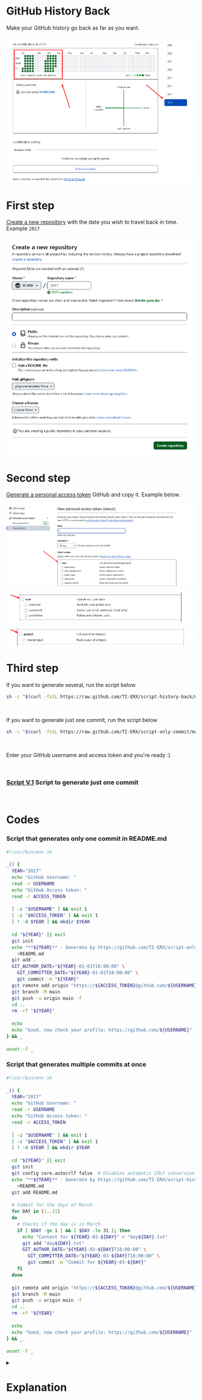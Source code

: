 # GitHub History Back

Make your GitHub history go back as far as you want.

![image](IMG/commit-date-green-card.png)

# First step

[Create a new repository](https://github.com/new) with the date you wish to travel back in time. Example `2017`

![image](IMG/date-commit.png)

# Second step

[Generate a personal access token](https://github.com/settings/tokens/new) GitHub and copy it. Example below.

![image](IMG/psw-token-1.png)

![image](IMG/psw-token-2.png)

![image](IMG/psw-token-3.png)

# Third step

If you want to generate several, run the script below

```bash
sh -c "$(curl -fsSL https://raw.github.com/TI-ERX/script-history-back/master/index.sh)"
```

<br>

If you want to generate just one commit, run the script below

```bash
sh -c "$(curl -fsSL https://raw.github.com/TI-ERX/script-only-commit/master/index.sh)"
```
<br> 

Enter your GitHub username and access token and you're ready :)

<br>

### [Script V.1](https://github.com/TI-ERX/script-only-commit) Script to generate just one commit

<br>

# Codes 

### Script that generates only one commit in README.md

```bash
#!/usr/bin/env sh

_() {
  YEAR="2017"
  echo "GitHub Username: "
  read -r USERNAME
  echo "GitHub Access token: "
  read -r ACCESS_TOKEN

  [ -z "$USERNAME" ] && exit 1
  [ -z "$ACCESS_TOKEN" ] && exit 1  
  [ ! -d $YEAR ] && mkdir $YEAR

  cd "${YEAR}" || exit
  git init
  echo "**${YEAR}** - Generate by https://github.com/TI-ERX/script-only-commit" \
    >README.md
  git add .
  GIT_AUTHOR_DATE="${YEAR}-01-01T18:00:00" \
    GIT_COMMITTER_DATE="${YEAR}-01-01T18:00:00" \
    git commit -m "${YEAR}"
  git remote add origin "https://${ACCESS_TOKEN}@github.com/${USERNAME}/${YEAR}.git"
  git branch -M main
  git push -u origin main -f
  cd ..
  rm -rf "${YEAR}"

  echo
  echo "Good, now check your profile: https://github.com/${USERNAME}"
} && _

unset -f _
```


### Script that generates multiple commits at once

```bash
#!/usr/bin/env sh

_() {
  YEAR="2017"
  echo "GitHub Username: "
  read -r USERNAME
  echo "GitHub Access token: "
  read -r ACCESS_TOKEN

  [ -z "$USERNAME" ] && exit 1
  [ -z "$ACCESS_TOKEN" ] && exit 1  
  [ ! -d $YEAR ] && mkdir $YEAR

  cd "${YEAR}" || exit
  git init
  git config core.autocrlf false  # Disables automatic CRLF conversion on Windows
  echo "**${YEAR}** - Generate by https://github.com/TI-ERX/script-history-back" \
    >README.md
  git add README.md
  
  # Commit for the days of March
  for DAY in {1..31}
  do
    # Checks if the day is in March
    if [ $DAY -ge 1 ] && [ $DAY -le 31 ]; then
      echo "Content for ${YEAR}-03-${DAY}" > "day${DAY}.txt"
      git add "day${DAY}.txt"
      GIT_AUTHOR_DATE="${YEAR}-03-${DAY}T18:00:00" \
        GIT_COMMITTER_DATE="${YEAR}-03-${DAY}T18:00:00" \
        git commit -m "Commit for ${YEAR}-03-${DAY}"
    fi
  done

  git remote add origin "https://${ACCESS_TOKEN}@github.com/${USERNAME}/${YEAR}.git"
  git branch -M main
  git push -u origin main -f
  cd ..
  rm -rf "${YEAR}"

  echo
  echo "Good, now check your profile: https://github.com/${USERNAME}"
} && _

unset -f _
```

<details>
  <summary><h1> Explanation</h1></summary>
  
## Script that generates only one commit in README.md
This script is designed to create a single commit in a Git repository. It prompts the user for their GitHub username and access token. The script then initializes a Git repository, creates a directory with the specified year (2017 in this case), adds a README.md file with a specific format, commits the changes, adds a remote repository on GitHub, and pushes the commit to the GitHub repository. After completion, the local directory is removed.

## Script that generates multiple commits at once
This script is designed to generate multiple commits in a Git repository. Similar to the previous script, it prompts the user for their GitHub username and access token. It initializes a Git repository, sets a configuration to disable automatic CRLF conversion on Windows, adds a README.md file, and then creates commits for each day in March. The content of each commit is stored in separate text files (day1.txt, day2.txt, etc.). The script then adds a remote repository on GitHub and pushes the commits. After completion, the local directory is removed.

Both scripts provide a link to the user's GitHub profile for verification. The first script generates a single commit, while the second script generates multiple commits, each corresponding to a day in March.

</details>
